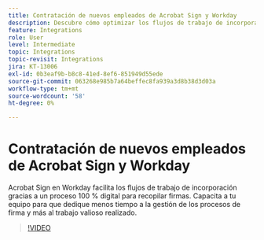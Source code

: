 ```yaml
---
title: Contratación de nuevos empleados de Acrobat Sign y Workday
description: Descubre cómo optimizar los flujos de trabajo de incorporación con Acrobat Sign y Workday
feature: Integrations
role: User
level: Intermediate
topic: Integrations
topic-revisit: Integrations
jira: KT-13006
exl-id: 0b3eaf9b-b8c8-41ed-8ef6-851949d55ede
source-git-commit: 063268e985b7a64beffec8fa939a3d8b38d3d03a
workflow-type: tm+mt
source-wordcount: '58'
ht-degree: 0%

---
```


# Contratación de nuevos empleados de Acrobat Sign y Workday

Acrobat Sign en Workday facilita los flujos de trabajo de incorporación gracias a un proceso 100 % digital para recopilar firmas. Capacita a tu equipo para que dedique menos tiempo a la gestión de los procesos de firma y más al trabajo valioso realizado.

>[!VIDEO](https://video.tv.adobe.com/v/3418984?quality=12&learn=on&hidetitle=true)
